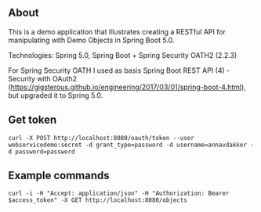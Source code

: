## About
This is a demo application that illustrates creating a RESTful API for manipulating with Demo Objects in Spring Boot 5.0.


Technologies: Spring 5.0, Spring Boot + Spring Security OATH2 (2.2.3) 

For Spring Security OATH I used as basis Spring Boot REST API (4) - Security with OAuth2 
(https://gigsterous.github.io/engineering/2017/03/01/spring-boot-4.html), but upgraded it to Spring 5.0.

## Get token
```
curl -X POST http://localhost:8080/oauth/token --user webservicedemo:secret -d grant_type=password -d username=annavdakker -d password=password
```

## Example commands
```
curl -i -H "Accept: application/json" -H "Authorization: Bearer $access_token" -X GET http://localhost:8080/objects
```
